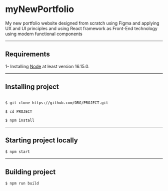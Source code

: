 # myNewPortfolio
My new portfolio website designed from scratch using Figma and applying UX and UI principles and using React framework as Front-End technology using modern functional components


___________________________________________________________________________

## Requirements

1- Installing [Node](https://nodejs.org/en/) at least version 16.15.0.  

___________________________________________________________________________

## Installing project

```

$ git clone https://github.com/ORG/PROJECT.git  

$ cd PROJECT  

$ npm install     

```

___________________________________________________________________________


## Starting project locally

```
$ npm start

```

___________________________________________________________________________

## Building project

```
$ npm run build

```